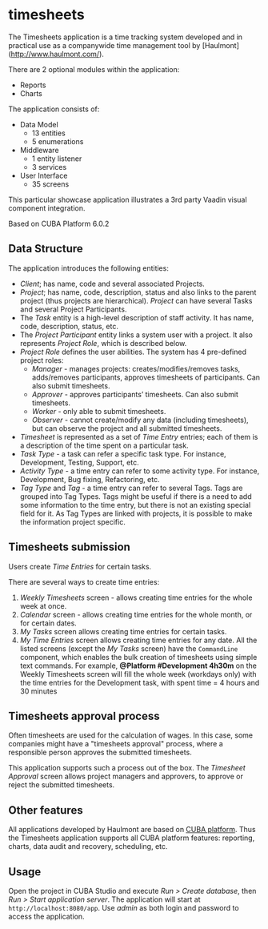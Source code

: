 # timesheets

The Timesheets application is a time tracking system developed and in practical use  as a companywide time management tool by [Haulmont] (http://www.haulmont.com/).

There are 2 optional modules within the application:
* Reports
* Charts

The application consists of: 
* Data Model
  * 13 entities 
  * 5 enumerations
* Middleware
  * 1 entity listener
  * 3 services
* User Interface
  * 35 screens

This particular showcase application illustrates a 3rd party Vaadin visual component integration.

Based on CUBA Platform 6.0.2

## Data Structure

The application introduces the following entities:
* *Client*; has name, code and several associated Projects.
* *Project*; has name, code, description, status and also links to the parent project (thus projects are hierarchical). *Project* can have several Tasks and several Project Participants.
* The *Task* entity is a high-level description of staff activity. It has name, code, description, status, etc.
* The *Project Participant* entity links a system user with a project. It also represents *Project Role*, which is described below.
* *Project Role* defines the user abilities. The system has 4 pre-defined project roles:
  * *Manager* - manages projects: creates/modifies/removes tasks, adds/removes participants, approves timesheets of participants. Can also submit timesheets.
  * *Approver* - approves participants’ timesheets. Can also submit timesheets.
  * *Worker* - only able to submit timesheets.
  * *Observer* - cannot create/modify any data (including timesheets), but can observe the project and all submitted timesheets.
* *Timesheet* is represented as a set of *Time Entry* entries; each of them is a description of the time spent on a particular task.
* *Task Type* - a task can refer a specific task type. For instance, Development, Testing, Support, etc.
* *Activity Type* - a time entry can refer to some activity type. For instance, Development, Bug fixing, Refactoring, etc.
* *Tag Type* and *Tag* - a time entry can refer to several Tags. Tags are grouped into Tag Types. Tags might be useful if there is a need to add some information to the time entry, but there is not an existing special field for it. As Tag Types are linked with projects, it is possible to make the information project specific.

## Timesheets submission

Users create *Time Entries* for certain tasks.

There are several ways to create time entries:

1.	*Weekly Timesheets* screen - allows creating time entries for the whole week at once.
2.	*Calendar* screen - allows creating time entries for the whole month, or for certain dates.
3.	*My Tasks* screen allows creating time entries for certain tasks.
4.	*My Time Entries* screen allows creating time entries for any date.
All the listed screens (except the *My Tasks* screen) have the `CommandLine` component, which enables the bulk creation of timesheets using simple text commands.
For example, **@Platform #Development 4h30m** on the Weekly Timesheets screen will fill the whole week (workdays only) with the time entries for the Development task, with spent time = 4 hours and 30 minutes

## Timesheets approval process

Often timesheets are used for the calculation of wages. In this case, some companies might have a "timesheets approval" process, where a responsible person approves the submitted timesheets.

This application supports such a process out of the box. The *Timesheet Approval* screen allows project managers and approvers, to approve or reject the submitted timesheets.

## Other features

All applications developed by Haulmont are based on [CUBA platform](https://www.cuba-platform.com/en/). Thus the Timesheets application supports all CUBA platform features: reporting, charts, data audit and recovery, scheduling, etc.

## Usage
Open the project in CUBA Studio and execute *Run > Create database*, then *Run > Start application server*. The application will start at `http://localhost:8080/app`. Use *admin* as both login and password to access the application.
